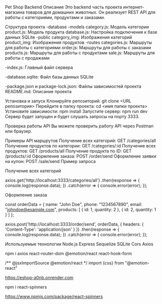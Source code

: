 Pet Shop Backend
Описание
Это backend часть проекта интернет-магазина товаров для домашних животных. Он реализует REST API для работы с категориями, продуктами и заказами.

Структура проекта
-database
-models
    category.js: Модель категории
    product.js: Модель продукта
    database.js: Настройка подключения к базе данных SQLite
-public
    category_img: Изображения категорий
    product_img: Изображения продуктов
-routes
    categories.js: Маршруты для работы с категориями
    order.js: Маршруты для работы с заказами
    products.js: Маршруты для работы с продуктами
    sale.js: Маршруты для работы с продажами

-index.js: Главный файл сервера

-database.sqlite: Файл базы данных SQLite

-package.json и package-lock.json: Файлы зависимостей проекта
README.md: Описание проекта

Установка и запуск
Клонируйте репозиторий:
git clone <URL репозитория>
Перейдите в папку проекта:
cd <имя папки проекта>
Установите зависимости:
npm install
Запустите сервер:
npm run dev
Сервер будет запущен и будет слушать запросы на порту 3333.

Проверка работы API
Вы можете проверить работу API через Postman или браузер.

Примеры API маршрутов
Получение всех категорий: GET /categories/all
Получение продуктов по категории: GET /categories/:id
Получение всех продуктов: GET /products/all
Получение продукта по ID: GET /products/:id
Оформление заказа: POST /order/send
Оформление заявки на купон: POST /sale/send
Пример запроса

Получение всех категорий

axios.get('http://localhost:3333/categories/all')
  .then(response => {
    console.log(response.data);
  })
  .catch(error => {
    console.error(error);
  });



Оформление заказа

const orderData = {
  name: "John Doe",
  phone: "1234567890",
  email: "johndoe@example.com",
  products: [
    {
      id: 1,
      quantity: 2
    },
    {
      id: 2,
      quantity: 1
    }
  ]
};

axios.post('http://localhost:3333/order/send', orderData, {
  headers: {
    'Content-Type': 'application/json'
  }
})
  .then(response => {
    console.log(response.data);
  })
  .catch(error => {
    console.error(error);
  });



Используемые технологии
Node.js
Express
Sequelize
SQLite
Cors
Axios


npm i axios react-router-dom @emotion/react react-hook-form

/** @jsxImportSource @emotion/react */
import {css} from "@emotion-react"

https://eshop-a0nb.onrender.com

npm i react-spinners

https://www.npmjs.com/package/react-spinners